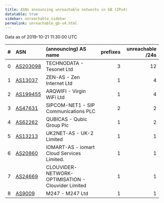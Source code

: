 ```yaml
---
title: ASNs announcing unreachable networks in GB (IPv4)
datatable: true
sidebar: unreachable_sidebar
permalink: unreachable_gb-v4.html
---
```


Data as of 2019-10-21 11:30:00 UTC


<div class="datatable-begin"></div>

|   # | ASN                                      | (announcing) AS name                               |   prefixes |   unreachable /24s |
|----:|:-----------------------------------------|:---------------------------------------------------|-----------:|-------------------:|
|   0 | [AS203098](unreachable_AS203098-v4.html) | TECHNODATA - Tesonet Ltd                           |          3 |                 12 |
|   1 | [AS13037](unreachable_AS13037-v4.html)   | ZEN-AS - Zen Internet Ltd                          |          1 |                  4 |
|   2 | [AS199455](unreachable_AS199455-v4.html) | ARQWIFI - Virgin WiFi Ltd                          |          1 |                  4 |
|   3 | [AS47631](unreachable_AS47631-v4.html)   | SIPCOM-NET1 - SIP Communications PLC               |          2 |                  2 |
|   4 | [AS62262](unreachable_AS62262-v4.html)   | QUBICAS - Qubic Group Plc                          |          1 |                  2 |
|   5 | [AS13213](unreachable_AS13213-v4.html)   | UK2NET-AS - UK-2 Limited                           |          1 |                  1 |
|   6 | [AS20860](unreachable_AS20860-v4.html)   | IOMART-AS - iomart Cloud Services Limited.         |          1 |                  1 |
|   7 | [AS24669](unreachable_AS24669-v4.html)   | CLOUVIDER-NETWORK-OPTIMISATION - Clouvider Limited |          1 |                  1 |
|   8 | [AS9009](unreachable_AS9009-v4.html)     | M247 - M247 Ltd                                    |          1 |                  1 |

<div class="datatable-end"></div>